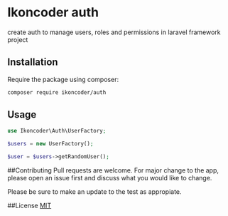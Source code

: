 # Ikoncoder auth 
create auth to manage users, roles and permissions in laravel framework project 

## Installation 
Require the package using composer: 
```bash 
composer require ikoncoder/auth 
``` 

## Usage 
```php 
use Ikoncoder\Auth\UserFactory;

$users = new UserFactory();

$user = $users->getRandomUser();
```

##Contributing 
Pull requests are welcome.
For major change to the app, please open an issue first and discuss what you would like to change.

Please be sure to make an update to the test as appropiate.

##License 
[MIT](./LICENSE.md)
